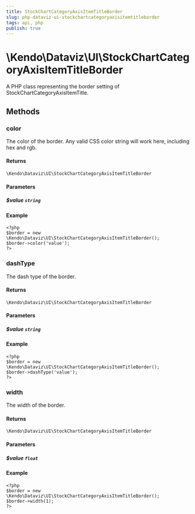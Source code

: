 ```yaml
---
title: StockChartCategoryAxisItemTitleBorder
slug: php-dataviz-ui-stockchartcategoryaxisitemtitleborder
tags: api, php
publish: true
---
```


# \Kendo\Dataviz\UI\StockChartCategoryAxisItemTitleBorder

A PHP class representing the border setting of StockChartCategoryAxisItemTitle.


## Methods

### color
The color of the border. Any valid CSS color string will work here, including
hex and rgb.

#### Returns
`\Kendo\Dataviz\UI\StockChartCategoryAxisItemTitleBorder`

#### Parameters

##### $value `string`



#### Example 
    <?php
    $border = new \Kendo\Dataviz\UI\StockChartCategoryAxisItemTitleBorder();
    $border->color('value');
    ?>

### dashType
The dash type of the border.

#### Returns
`\Kendo\Dataviz\UI\StockChartCategoryAxisItemTitleBorder`

#### Parameters

##### $value `string`



#### Example 
    <?php
    $border = new \Kendo\Dataviz\UI\StockChartCategoryAxisItemTitleBorder();
    $border->dashType('value');
    ?>

### width
The width of the border.

#### Returns
`\Kendo\Dataviz\UI\StockChartCategoryAxisItemTitleBorder`

#### Parameters

##### $value `float`



#### Example 
    <?php
    $border = new \Kendo\Dataviz\UI\StockChartCategoryAxisItemTitleBorder();
    $border->width(1);
    ?>

